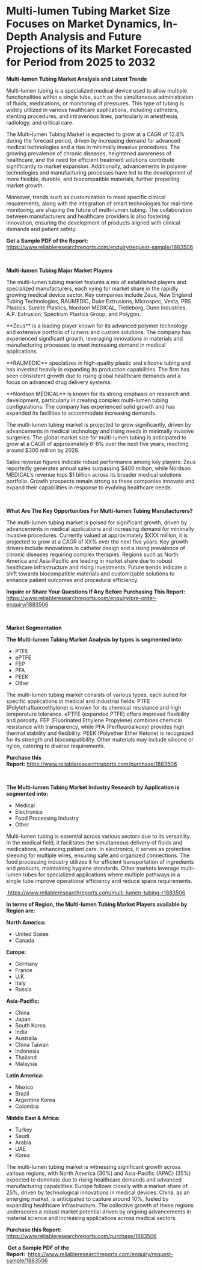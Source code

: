 <p><h1>Multi-lumen Tubing Market Size Focuses on Market Dynamics, In-Depth Analysis and Future Projections of its Market Forecasted for Period from 2025 to 2032</h1></p><p><strong>Multi-lumen Tubing Market Analysis and Latest Trends</strong></p>
<p><p>Multi-lumen tubing is a specialized medical device used to allow multiple functionalities within a single tube, such as the simultaneous administration of fluids, medications, or monitoring of pressures. This type of tubing is widely utilized in various healthcare applications, including catheters, stenting procedures, and intravenous lines, particularly in anesthesia, radiology, and critical care.</p><p>The Multi-lumen Tubing Market is expected to grow at a CAGR of 12.8% during the forecast period, driven by increasing demand for advanced medical technologies and a rise in minimally invasive procedures. The growing prevalence of chronic diseases, heightened awareness of healthcare, and the need for efficient treatment solutions contribute significantly to market expansion. Additionally, advancements in polymer technologies and manufacturing processes have led to the development of more flexible, durable, and biocompatible materials, further propelling market growth.</p><p>Moreover, trends such as customization to meet specific clinical requirements, along with the integration of smart technologies for real-time monitoring, are shaping the future of multi-lumen tubing. The collaboration between manufacturers and healthcare providers is also fostering innovation, ensuring the development of products aligned with clinical demands and patient safety.</p></p>
<p><strong>Get a Sample PDF of the Report:&nbsp;</strong> <a href="https://www.reliableresearchreports.com/enquiry/request-sample/1883506?utm_campaign=3068&utm_medium=2&utm_source=Github&utm_content=ia&utm_term=14042025&utm_id=multi-lumen-tubing">https://www.reliableresearchreports.com/enquiry/request-sample/1883506</a></p>
<p>&nbsp;</p>
<p><strong>Multi-lumen Tubing Major Market Players</strong></p>
<p><p>The multi-lumen tubing market features a mix of established players and specialized manufacturers, each vying for market share in the rapidly growing medical device sector. Key companies include Zeus, New England Tubing Technologies, RAUMEDIC, Duke Extrusions, Microspec, Vesta, PBS Plastics, Sunlite Plastics, Nordson MEDICAL, Trelleborg, Dunn Industries, A.P. Extrusion, Spectrum Plastics Group, and Polygon.</p><p>**Zeus** is a leading player known for its advanced polymer technology and extensive portfolio of lumens and custom solutions. The company has experienced significant growth, leveraging innovations in materials and manufacturing processes to meet increasing demand in medical applications. </p><p>**RAUMEDIC** specializes in high-quality plastic and silicone tubing and has invested heavily in expanding its production capabilities. The firm has seen consistent growth due to rising global healthcare demands and a focus on advanced drug delivery systems.</p><p>**Nordson MEDICAL** is known for its strong emphasis on research and development, particularly in creating complex multi-lumen tubing configurations. The company has experienced solid growth and has expanded its facilities to accommodate increasing demands.</p><p>The multi-lumen tubing market is projected to grow significantly, driven by advancements in medical technology and rising needs in minimally invasive surgeries. The global market size for multi-lumen tubing is anticipated to grow at a CAGR of approximately 6-8% over the next five years, reaching around $300 million by 2028.</p><p>Sales revenue figures indicate robust performance among key players: Zeus reportedly generates annual sales surpassing $400 million, while Nordson MEDICAL's revenue tops $1 billion across its broader medical solutions portfolio. Growth prospects remain strong as these companies innovate and expand their capabilities in response to evolving healthcare needs.</p></p>
<p>&nbsp;</p>
<p><strong>What Are The Key Opportunities For Multi-lumen Tubing Manufacturers?</strong></p>
<p><p>The multi-lumen tubing market is poised for significant growth, driven by advancements in medical applications and increasing demand for minimally invasive procedures. Currently valued at approximately $XXX million, it is projected to grow at a CAGR of XX% over the next five years. Key growth drivers include innovations in catheter design and a rising prevalence of chronic diseases requiring complex therapies. Regions such as North America and Asia-Pacific are leading in market share due to robust healthcare infrastructure and rising investments. Future trends indicate a shift towards biocompatible materials and customizable solutions to enhance patient outcomes and procedural efficiency.</p></p>
<p><strong>Inquire or Share Your Questions If Any Before Purchasing This Report:</strong> <a href="https://www.reliableresearchreports.com/enquiry/pre-order-enquiry/1883506?utm_campaign=3068&utm_medium=2&utm_source=Github&utm_content=ia&utm_term=14042025&utm_id=multi-lumen-tubing">https://www.reliableresearchreports.com/enquiry/pre-order-enquiry/1883506</a></p>
<p>&nbsp;</p>
<p><strong>Market Segmentation</strong></p>
<p><strong>The Multi-lumen Tubing Market Analysis by types is segmented into:</strong></p>
<p><ul><li>PTFE</li><li>ePTFE</li><li>FEP</li><li>PFA</li><li>PEEK</li><li>Other</li></ul></p>
<p><p>The multi-lumen tubing market consists of various types, each suited for specific applications in medical and industrial fields. PTFE (Polytetrafluoroethylene) is known for its chemical resistance and high temperature tolerance. ePTFE (expanded PTFE) offers improved flexibility and porosity. FEP (Fluorinated Ethylene Propylene) combines chemical resistance with transparency, while PFA (Perfluoroalkoxy) provides high thermal stability and flexibility. PEEK (Polyether Ether Ketone) is recognized for its strength and biocompatibility. Other materials may include silicone or nylon, catering to diverse requirements.</p></p>
<p><strong>Purchase this Report:&nbsp;</strong><a href="https://www.reliableresearchreports.com/purchase/1883506?utm_campaign=3068&utm_medium=2&utm_source=Github&utm_content=ia&utm_term=14042025&utm_id=multi-lumen-tubing">https://www.reliableresearchreports.com/purchase/1883506</a></p>
<p>&nbsp;</p>
<p><strong>The Multi-lumen Tubing Market Industry Research by Application is segmented into:</strong></p>
<p><ul><li>Medical</li><li>Electronics</li><li>Food Processing Industry</li><li>Other</li></ul></p>
<p><p>Multi-lumen tubing is essential across various sectors due to its versatility. In the medical field, it facilitates the simultaneous delivery of fluids and medications, enhancing patient care. In electronics, it serves as protective sleeving for multiple wires, ensuring safe and organized connections. The food processing industry utilizes it for efficient transportation of ingredients and products, maintaining hygiene standards. Other markets leverage multi-lumen tubes for specialized applications where multiple pathways in a single tube improve operational efficiency and reduce space requirements.</p></p>
<p><a href="https://www.reliableresearchreports.com/multi-lumen-tubing-r1883506?utm_campaign=3068&utm_medium=2&utm_source=Github&utm_content=ia&utm_term=14042025&utm_id=multi-lumen-tubing">&nbsp;https://www.reliableresearchreports.com/multi-lumen-tubing-r1883506</a></p>
<p><strong>In terms of Region, the Multi-lumen Tubing Market Players available by Region are:</strong></p>
<p>
    <p> <strong> North America: </strong>
        <ul>
            <li>United States</li>
            <li>Canada</li>
        </ul>
        </p> 
    <p> <strong> Europe: </strong>
        <ul>
            <li>Germany</li>
            <li>France</li>
            <li>U.K.</li>
            <li>Italy</li>
            <li>Russia</li>
        </ul>
        </p> 
    <p> <strong> Asia-Pacific: </strong>
        <ul>
            <li>China</li>
            <li>Japan</li>
            <li>South Korea</li>
            <li>India</li>
            <li>Australia</li>
            <li>China Taiwan</li>
            <li>Indonesia</li>
            <li>Thailand</li>
            <li>Malaysia</li>
        </ul>
        </p> 
    <p> <strong> Latin America: </strong>
        <ul>
            <li>Mexico</li>
            <li>Brazil</li>
            <li>Argentina Korea</li>
            <li>Colombia</li>
        </ul>
        </p> 
    <p> <strong> Middle East & Africa: </strong>
        <ul>
            <li>Turkey</li>
            <li>Saudi</li>
            <li>Arabia</li>
            <li>UAE</li>
            <li>Korea</li>
        </ul>
    </p>
    </p>
<p><p>The multi-lumen tubing market is witnessing significant growth across various regions, with North America (30%) and Asia-Pacific (APAC) (35%) expected to dominate due to rising healthcare demands and advanced manufacturing capabilities. Europe follows closely with a market share of 25%, driven by technological innovations in medical devices. China, as an emerging market, is anticipated to capture around 10%, fueled by expanding healthcare infrastructure. The collective growth of these regions underscores a robust market potential driven by ongoing advancements in material science and increasing applications across medical sectors.</p></p>
<p><strong>Purchase this Report: </strong><a href="https://www.reliableresearchreports.com/purchase/1883506?utm_campaign=3068&utm_medium=2&utm_source=Github&utm_content=ia&utm_term=14042025&utm_id=multi-lumen-tubing">https://www.reliableresearchreports.com/purchase/1883506</a></p>
<p>&nbsp;<strong>Get a Sample PDF of the Report:&nbsp;&nbsp;</strong><a href="https://www.reliableresearchreports.com/enquiry/request-sample/1883506?utm_campaign=3068&utm_medium=2&utm_source=Github&utm_content=ia&utm_term=14042025&utm_id=multi-lumen-tubing">https://www.reliableresearchreports.com/enquiry/request-sample/1883506</a></p>
<p><strong></strong></p>
<p><p></p><p></p><p></p></p>